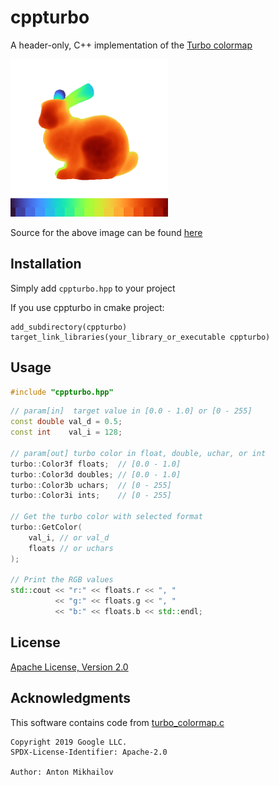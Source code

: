 # cppturbo

A header-only, C++ implementation of the [Turbo colormap](https://ai.googleblog.com/2019/08/turbo-improved-rainbow-colormap-for.html)

<img src="doc/bunny.png" width=50%>

Source for the above image can be found [here](examples/zbuffer.cpp)

## Installation
Simply add `cppturbo.hpp` to your project

If you use cppturbo in cmake project:
```
add_subdirectory(cppturbo)
target_link_libraries(your_library_or_executable cppturbo)
```

## Usage

```cpp
#include "cppturbo.hpp"
```
```cpp
// param[in]  target value in [0.0 - 1.0] or [0 - 255]
const double val_d = 0.5;
const int    val_i = 128;

// param[out] turbo color in float, double, uchar, or int
turbo::Color3f floats;  // [0.0 - 1.0]
turbo::Color3d doubles; // [0.0 - 1.0]
turbo::Color3b uchars;  // [0 - 255]
turbo::Color3i ints;    // [0 - 255]

// Get the turbo color with selected format
turbo::GetColor(
    val_i, // or val_d
    floats // or uchars
);

// Print the RGB values
std::cout << "r:" << floats.r << ", "
          << "g:" << floats.g << ", "
          << "b:" << floats.b << std::endl;
```

## License

[Apache License, Version 2.0](http://www.apache.org/licenses/LICENSE-2.0)

## Acknowledgments

This software contains code from [turbo_colormap.c](https://gist.github.com/mikhailov-work/6a308c20e494d9e0ccc29036b28faa7a)

```
Copyright 2019 Google LLC.
SPDX-License-Identifier: Apache-2.0

Author: Anton Mikhailov
```